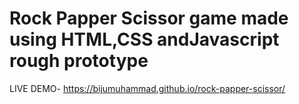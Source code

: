 # Rock Papper Scissor game made using HTML,CSS andJavascript rough prototype

LIVE DEMO- https://bijumuhammad.github.io/rock-papper-scissor/
